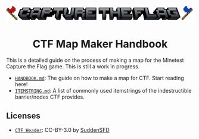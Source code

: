 <p align="center">
    <img src="images/header.png"/>
</p>

<h1 align="center">CTF Map Maker Handbook</h1>

This is a detailed guide on the process of making a map for the Minetest Capture the Flag game. This is still a work in progress.

* [`HANDBOOK.md`](https://github.com/CTF-handbooks/map-maker-handbook/blob/main/Writerside/topics/HANDBOOK.md): The guide on how to make a map for CTF. Start reading here!
* [`ITEMSTRING.md`](https://github.com/CTF-handbooks/map-maker-handbook/blob/main/Writerside/topics/ITEMSTRING.md): A list of commonly used itemstrings of the indestructible barrier/nodes CTF provides.
## Licenses
- [`CTF Header`](https://github.com/CTF-Handbooks/map-maker-handbook/blob/main/images/header.png): CC-BY-3.0 by [SuddenSFD](https://github.com/SuddenSFD)
